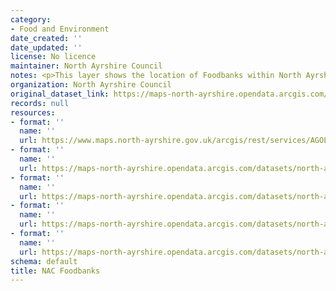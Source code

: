 ```yaml
---
category:
- Food and Environment
date_created: ''
date_updated: ''
license: No licence
maintainer: North Ayrshire Council
notes: <p>This layer shows the location of Foodbanks within North Ayrshire.</p>
organization: North Ayrshire Council
original_dataset_link: https://maps-north-ayrshire.opendata.arcgis.com/maps/north-ayrshire::nac-foodbanks
records: null
resources:
- format: ''
  name: ''
  url: https://www.maps.north-ayrshire.gov.uk/arcgis/rest/services/AGOL/Open_Data_Portal5/FeatureServer/0
- format: ''
  name: ''
  url: https://maps-north-ayrshire.opendata.arcgis.com/datasets/north-ayrshire::nac-foodbanks.geojson?outSR=%7B%22latestWkid%22%3A27700%2C%22wkid%22%3A27700%7D
- format: ''
  name: ''
  url: https://maps-north-ayrshire.opendata.arcgis.com/datasets/north-ayrshire::nac-foodbanks.csv?outSR=%7B%22latestWkid%22%3A27700%2C%22wkid%22%3A27700%7D
- format: ''
  name: ''
  url: https://maps-north-ayrshire.opendata.arcgis.com/datasets/north-ayrshire::nac-foodbanks.kml?outSR=%7B%22latestWkid%22%3A27700%2C%22wkid%22%3A27700%7D
- format: ''
  name: ''
  url: https://maps-north-ayrshire.opendata.arcgis.com/datasets/north-ayrshire::nac-foodbanks.zip?outSR=%7B%22latestWkid%22%3A27700%2C%22wkid%22%3A27700%7D
schema: default
title: NAC Foodbanks
---
```

